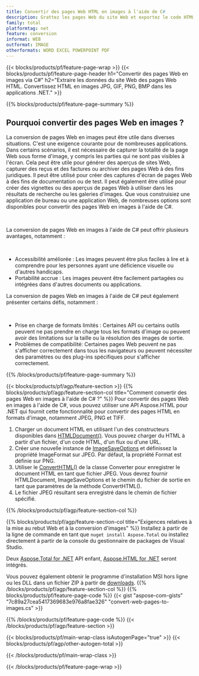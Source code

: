 ```yaml
---
title: Convertir des pages Web HTML en images à l'aide de C#
description: Grattez les pages Web du site Web et exportez le code HTML vers des images. Développez des applications .NET pour récupérer les données du site Web en JPEG, PNG, GIF, BMP, etc. 
family: total
platformtag: net
feature: conversion
informat: WEB
outformat: IMAGE
otherformats: WORD EXCEL POWERPOINT PDF
---
```

{{< blocks/products/pf/feature-page-wrap >}}
{{< blocks/products/pf/feature-page-header h1="Convertir des pages Web en images via C#" h2="Extraire les données du site Web des pages Web HTML. Convertissez HTML en images JPG, GIF, PNG, BMP dans les applications .NET." >}}

{{% blocks/products/pf/feature-page-summary %}}

<h2 class="heading-border">Pourquoi convertir des pages Web en images ?</h2>
<p>La conversion de pages Web en images peut être utile dans diverses situations. C'est une exigence courante pour de nombreuses applications. Dans certains scénarios, il est nécessaire de capturer la totalité de la page Web sous forme d'image, y compris les parties qui ne sont pas visibles à l'écran. Cela peut être utile pour générer des aperçus de sites Web, capturer des reçus et des factures ou archiver des pages Web à des fins juridiques. Il peut être utilisé pour créer des captures d'écran de pages Web à des fins de documentation ou de test. Il peut également être utilisé pour créer des vignettes ou des aperçus de pages Web à utiliser dans les résultats de recherche ou les galeries d'images. Que vous construisiez une application de bureau ou une application Web, de nombreuses options sont disponibles pour convertir des pages Web en images à l'aide de C#.</p><br />

<p>La conversion de pages Web en images à l'aide de C# peut offrir plusieurs avantages, notamment :</p><br />
<ul>
<li>Accessibilité améliorée : Les images peuvent être plus faciles à lire et à comprendre pour les personnes ayant une déficience visuelle ou d'autres handicaps.</li>
<li>Portabilité accrue : Les images peuvent être facilement partagées ou intégrées dans d'autres documents ou applications.</li>
</ul>
<p>La conversion de pages Web en images à l'aide de C# peut également présenter certains défis, notamment :</p><br />
<ul>
<li>Prise en charge de formats limités : Certaines API ou certains outils peuvent ne pas prendre en charge tous les formats d'image ou peuvent avoir des limitations sur la taille ou la résolution des images de sortie.</li>
<li>Problèmes de compatibilité: Certaines pages Web peuvent ne pas s'afficher correctement dans tous les navigateurs ou peuvent nécessiter des paramètres ou des plug-ins spécifiques pour s'afficher correctement.</li>
</ul>
{{% /blocks/products/pf/feature-page-summary  %}}

{{< blocks/products/pf/agp/feature-section >}}
{{% blocks/products/pf/agp/feature-section-col title="Comment convertir des pages Web en images à l'aide de C# ?" %}}
Pour convertir des pages Web en images à l'aide de C#, vous pouvez utiliser une API Aspose.HTML pour .NET qui fournit cette fonctionnalité pour convertir des pages HTML en formats d'image, notamment JPEG, PNG et TIFF.</p>

1. Charger un document HTML en utilisant l'un des constructeurs disponibles dans [HTMLDocument()](https://reference.aspose.com/html/net/aspose.html/htmldocument/). Vous pouvez charger du HTML à partir d'un fichier, d'un code HTML, d'un flux ou d'une URL.
2. Créer une nouvelle instance de [ImageSaveOptions](https://reference.aspose.com/html/net/aspose.html.saving/imagesaveoptions/) et définissez la propriété ImageFormat sur JPEG. Par défaut, la propriété Format est définie sur PNG.
3. Utiliser le [ConvertHTML()](https://reference.aspose.com/html/net/aspose.html.converters/converter/converthtml/) de la classe Converter pour enregistrer le document HTML en tant que fichier JPEG. Vous devrez fournir HTMLDocument, ImageSaveOptions et le chemin du fichier de sortie en tant que paramètres de la méthode ConvertHTML().
4. Le fichier JPEG résultant sera enregistré dans le chemin de fichier spécifié.
 
{{% /blocks/products/pf/agp/feature-section-col %}}

{{% blocks/products/pf/agp/feature-section-col title="Exigences relatives à la mise au rebut Web et à la conversion d'images" %}}
Installez à partir de la ligne de commande en tant que ```nuget install Aspose.Total``` ou installez directement à partir de la console du gestionnaire de packages de Visual Studio.

Deux [Aspose.Total for .NET](https://products.aspose.com/total/net/) API enfant, [Aspose.HTML for .NET](https://products.aspose.com/html/net/) seront intégrés.

Vous pouvez également obtenir le programme d'installation MSI hors ligne ou les DLL dans un fichier ZIP à partir de [downloads](https://releases.aspose.com/total/net).
{{% /blocks/products/pf/agp/feature-section-col %}}
{{% blocks/products/pf/feature-page-code %}}
{{< gist "aspose-com-gists" "7c89a27cea5417369683e976a8fae326" "convert-web-pages-to-images.cs" >}}

{{% /blocks/products/pf/feature-page-code %}}
{{< /blocks/products/pf/agp/feature-section >}}

{{< blocks/products/pf/main-wrap-class isAutogenPage="true" >}}
{{< blocks/products/pf/agp/other-autogen-total >}}

{{< /blocks/products/pf/main-wrap-class >}}

{{< /blocks/products/pf/feature-page-wrap >}}